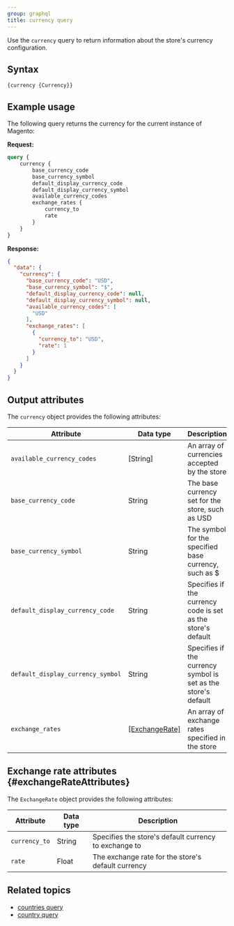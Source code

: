 ```yaml
---
group: graphql
title: currency query
---
```


Use the `currency` query to return information about the store's currency configuration.

## Syntax

`{currency {Currency}}`

## Example usage

The following query returns the currency for the current instance of Magento:

**Request:**

```graphql
query {
    currency {
        base_currency_code
        base_currency_symbol
        default_display_currency_code
        default_display_currency_symbol
        available_currency_codes
        exchange_rates {
            currency_to
            rate
        }
    }
}
```

**Response:**

```json
{
  "data": {
    "currency": {
      "base_currency_code": "USD",
      "base_currency_symbol": "$",
      "default_display_currency_code": null,
      "default_display_currency_symbol": null,
      "available_currency_codes": [
        "USD"
      ],
      "exchange_rates": [
        {
          "currency_to": "USD",
          "rate": 1
        }
      ]
    }
  }
}
```

## Output attributes

The `currency` object provides the following attributes:

Attribute | Data type | Description
--- | --- | ---
`available_currency_codes` | [String] | An array of currencies accepted by the store
`base_currency_code` | String | The base currency set for the store, such as USD
`base_currency_symbol` | String | The symbol for the specified base currency, such as $
`default_display_currency_code` | String | Specifies if the currency code is set as the store's default
`default_display_currency_symbol` | String | Specifies if the currency symbol is set as the store's default
`exchange_rates` | [[ExchangeRate]](#exchangeRateAttributes) | An array of exchange rates specified in the store

## Exchange rate attributes {#exchangeRateAttributes}

The `ExchangeRate` object provides the following attributes:

Attribute | Data type | Description
--- | --- | ---
`currency_to` | String | Specifies the store's default currency to exchange to
`rate` | Float | The exchange rate for the store's default currency

## Related topics

*  [countries query]({{page.baseurl}}/graphql/queries/directory-countries.html)
*  [country query]({{page.baseurl}}/graphql/queries/directory-country.html)
